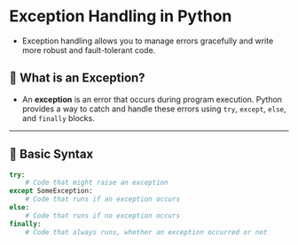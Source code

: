 # Exception Handling in Python

- Exception handling allows you to manage errors gracefully and write more robust and fault-tolerant code.

## 🔹 What is an Exception?

- An **exception** is an error that occurs during program execution. Python provides a way to catch and handle these errors using `try`, `except`, `else`, and `finally` blocks.

---

## 🔹 Basic Syntax

```python
try:
    # Code that might raise an exception
except SomeException:
    # Code that runs if an exception occurs
else:
    # Code that runs if no exception occurs
finally:
    # Code that always runs, whether an exception occurred or not
